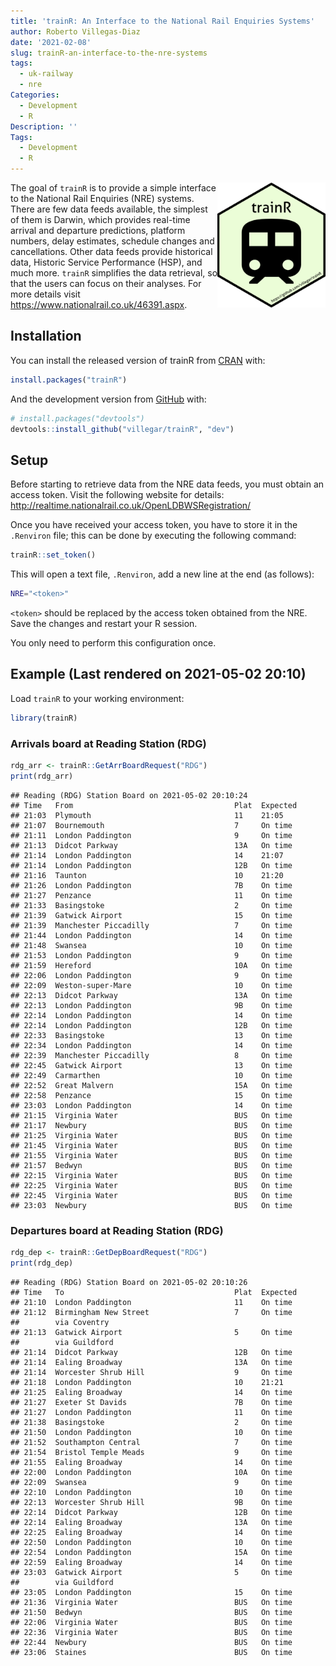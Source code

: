 ```yaml
---
title: 'trainR: An Interface to the National Rail Enquiries Systems'
author: Roberto Villegas-Diaz
date: '2021-02-08'
slug: trainR-an-interface-to-the-nre-systems
tags:
  - uk-railway
  - nre
Categories:
  - Development
  - R
Description: ''
Tags:
  - Development
  - R
---
```


<img src="https://raw.githubusercontent.com/villegar/trainR/main/inst/images/logo.png" alt="logo" align="right" height=200px/>

The goal of `trainR` is to provide a simple interface to the 
National Rail Enquiries (NRE) systems. There are few data feeds 
available, the simplest of them is Darwin, which provides real-time 
arrival and departure predictions, platform numbers, delay estimates, 
schedule changes and cancellations. Other data feeds provide historical 
data, Historic Service Performance (HSP), and much more. `trainR` 
simplifies the data retrieval, so that the users can focus on their 
analyses. For more details visit 
https://www.nationalrail.co.uk/46391.aspx.

## Installation

You can install the released version of trainR from [CRAN](https://CRAN.R-project.org) with:

``` r
install.packages("trainR")
```

And the development version from [GitHub](https://github.com/) with:

``` r
# install.packages("devtools")
devtools::install_github("villegar/trainR", "dev")
```

## Setup
Before starting to retrieve data from the NRE data feeds, you must obtain an access token. 
Visit the following website for details: http://realtime.nationalrail.co.uk/OpenLDBWSRegistration/

Once you have received your access token, you have to store it in the `.Renviron` file; this can be 
done by executing the following command:


```r
trainR::set_token()
```

This will open a text file, `.Renviron`, add a new line at the end (as follows):

```bash
NRE="<token>"
```

`<token>` should be replaced by the access token obtained from the NRE. Save the changes and restart 
your R session.

You only need to perform this configuration once.

## Example (Last rendered on 2021-05-02 20:10)

Load `trainR` to your working environment:

```r
library(trainR)
```

### Arrivals board at Reading Station (RDG)


```r
rdg_arr <- trainR::GetArrBoardRequest("RDG")
print(rdg_arr)
```

```
## Reading (RDG) Station Board on 2021-05-02 20:10:24
## Time   From                                    Plat  Expected
## 21:03  Plymouth                                11    21:05
## 21:07  Bournemouth                             7     On time
## 21:11  London Paddington                       9     On time
## 21:13  Didcot Parkway                          13A   On time
## 21:14  London Paddington                       14    21:07
## 21:14  London Paddington                       12B   On time
## 21:16  Taunton                                 10    21:20
## 21:26  London Paddington                       7B    On time
## 21:27  Penzance                                11    On time
## 21:33  Basingstoke                             2     On time
## 21:39  Gatwick Airport                         15    On time
## 21:39  Manchester Piccadilly                   7     On time
## 21:44  London Paddington                       14    On time
## 21:48  Swansea                                 10    On time
## 21:53  London Paddington                       9     On time
## 21:59  Hereford                                10A   On time
## 22:06  London Paddington                       9     On time
## 22:09  Weston-super-Mare                       10    On time
## 22:13  Didcot Parkway                          13A   On time
## 22:13  London Paddington                       9B    On time
## 22:14  London Paddington                       14    On time
## 22:14  London Paddington                       12B   On time
## 22:33  Basingstoke                             13    On time
## 22:34  London Paddington                       14    On time
## 22:39  Manchester Piccadilly                   8     On time
## 22:45  Gatwick Airport                         13    On time
## 22:49  Carmarthen                              10    On time
## 22:52  Great Malvern                           15A   On time
## 22:58  Penzance                                15    On time
## 23:03  London Paddington                       14    On time
## 21:15  Virginia Water                          BUS   On time
## 21:17  Newbury                                 BUS   On time
## 21:25  Virginia Water                          BUS   On time
## 21:45  Virginia Water                          BUS   On time
## 21:55  Virginia Water                          BUS   On time
## 21:57  Bedwyn                                  BUS   On time
## 22:15  Virginia Water                          BUS   On time
## 22:25  Virginia Water                          BUS   On time
## 22:45  Virginia Water                          BUS   On time
## 23:03  Newbury                                 BUS   On time
```

### Departures board at Reading Station (RDG)


```r
rdg_dep <- trainR::GetDepBoardRequest("RDG")
print(rdg_dep)
```

```
## Reading (RDG) Station Board on 2021-05-02 20:10:26
## Time   To                                      Plat  Expected
## 21:10  London Paddington                       11    On time
## 21:12  Birmingham New Street                   7     On time
##        via Coventry                            
## 21:13  Gatwick Airport                         5     On time
##        via Guildford                           
## 21:14  Didcot Parkway                          12B   On time
## 21:14  Ealing Broadway                         13A   On time
## 21:14  Worcester Shrub Hill                    9     On time
## 21:18  London Paddington                       10    21:21
## 21:25  Ealing Broadway                         14    On time
## 21:27  Exeter St Davids                        7B    On time
## 21:27  London Paddington                       11    On time
## 21:38  Basingstoke                             2     On time
## 21:50  London Paddington                       10    On time
## 21:52  Southampton Central                     7     On time
## 21:54  Bristol Temple Meads                    9     On time
## 21:55  Ealing Broadway                         14    On time
## 22:00  London Paddington                       10A   On time
## 22:09  Swansea                                 9     On time
## 22:10  London Paddington                       10    On time
## 22:13  Worcester Shrub Hill                    9B    On time
## 22:14  Didcot Parkway                          12B   On time
## 22:14  Ealing Broadway                         13A   On time
## 22:25  Ealing Broadway                         14    On time
## 22:50  London Paddington                       10    On time
## 22:54  London Paddington                       15A   On time
## 22:59  Ealing Broadway                         14    On time
## 23:03  Gatwick Airport                         5     On time
##        via Guildford                           
## 23:05  London Paddington                       15    On time
## 21:36  Virginia Water                          BUS   On time
## 21:50  Bedwyn                                  BUS   On time
## 22:06  Virginia Water                          BUS   On time
## 22:36  Virginia Water                          BUS   On time
## 22:44  Newbury                                 BUS   On time
## 23:06  Staines                                 BUS   On time
```
